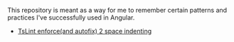 This repository is meant as a way for me to remember certain patterns and practices I've successfully used in Angular.

- [TsLint enforce(and autofix) 2 space indenting](https://github.com/PdUi/ng-snippets/commit/62cb5821b122e5acb7e2da70d75e74e063ff4dfa)
